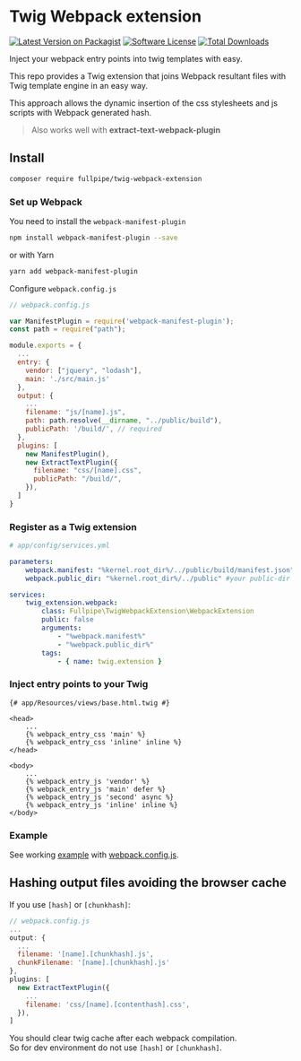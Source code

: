 # Twig Webpack extension

[![Latest Version on Packagist](https://img.shields.io/github/release/fullpipe/twig-webpack-extension.svg)](https://packagist.org/packages/fullpipe/twig-webpack-extension)
[![Software License](https://img.shields.io/badge/license-MIT-brightgreen.svg)](LICENSE)
[![Total Downloads](https://img.shields.io/packagist/dt/fullpipe/twig-webpack-extension.svg)](https://packagist.org/packages/fullpipe/twig-webpack-extension/stats)

Inject your webpack entry points into twig templates with easy.

This repo provides a Twig extension that joins Webpack resultant files with Twig template engine in an easy way.

This approach allows the dynamic insertion of the css stylesheets and js scripts with Webpack generated hash.

> Also works well with **extract-text-webpack-plugin**

## Install

```bash
composer require fullpipe/twig-webpack-extension
```

### Set up Webpack

You need to install the `webpack-manifest-plugin`
```bash
npm install webpack-manifest-plugin --save
```

or with Yarn
```bash
yarn add webpack-manifest-plugin
```

Configure `webpack.config.js`
```js
// webpack.config.js

var ManifestPlugin = require('webpack-manifest-plugin');
const path = require("path");

module.exports = {
  ...
  entry: {
    vendor: ["jquery", "lodash"],
    main: './src/main.js'
  },
  output: {
    ...
    filename: "js/[name].js",
    path: path.resolve(__dirname, "../public/build"),
    publicPath: '/build/', // required
  },
  plugins: [
    new ManifestPlugin(),
    new ExtractTextPlugin({
      filename: "css/[name].css",
      publicPath: "/build/",
    }),
  ]
}
```

### Register as a Twig extension

```yaml
# app/config/services.yml

parameters:
    webpack.manifest: "%kernel.root_dir%/../public/build/manifest.json" #should be absolute
    webpack.public_dir: "%kernel.root_dir%/../public" #your public-dir

services:
    twig_extension.webpack:
        class: Fullpipe\TwigWebpackExtension\WebpackExtension
        public: false
        arguments:
            - "%webpack.manifest%"
            - "%webpack.public_dir%"
        tags:
            - { name: twig.extension }
```

### Inject entry points to your Twig

```twig
{# app/Resources/views/base.html.twig #}

<head>
    ...
    {% webpack_entry_css 'main' %}
    {% webpack_entry_css 'inline' inline %}
</head>

<body>
    ...
    {% webpack_entry_js 'vendor' %}
    {% webpack_entry_js 'main' defer %}
    {% webpack_entry_js 'second' async %}
    {% webpack_entry_js 'inline' inline %}
</body>
```

### Example

See working [example](example) with [webpack.config.js](example/frontend/webpack.config.js).

## Hashing output files avoiding the browser cache

If you use `[hash]` or `[chunkhash]`:

```js
// webpack.config.js
...
output: {
  ...
  filename: '[name].[chunkhash].js',
  chunkFilename: '[name].[chunkhash].js'
},
plugins: [
  new ExtractTextPlugin({
    ...
    filename: 'css/[name].[contenthash].css',
  }),
]
```

You should clear twig cache after each webpack compilation.  
So for dev environment do not use `[hash]` or `[chunkhash]`.
